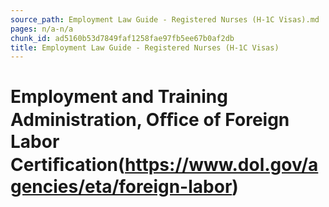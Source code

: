 ```yaml
---
source_path: Employment Law Guide - Registered Nurses (H-1C Visas).md
pages: n/a-n/a
chunk_id: ad5160b53d7849faf1258fae97fb5ee67b0af2db
title: Employment Law Guide - Registered Nurses (H-1C Visas)
---
```

# Employment and Training Administration, Oﬃce of Foreign Labor Certiﬁcation(https://www.dol.gov/agencies/eta/foreign-labor)
